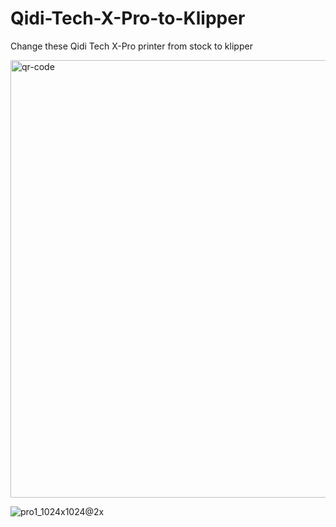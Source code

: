 # Qidi-Tech-X-Pro-to-Klipper
Change these Qidi Tech X-Pro printer from stock to klipper 

<img width="700" height="700" alt="qr-code" src="https://github.com/user-attachments/assets/4310f154-a79b-4e25-85e0-ac954281379d" />

![pro1_1024x1024@2x](https://github.com/user-attachments/assets/cdcc8368-f0c0-4575-84e6-979b106c4704)

